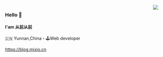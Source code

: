 <img align="right" src="https://github-readme-stats.vercel.app/api?username=cqcqfjc&show_icons=true&icon_color=805AD5&text_color=718096&bg_color=ffffff&hide_title=true" />

### Hello 👋

#### I'am 从前从前

🇨🇳 Yunnan,China・🕹Web developer

https://blog.mixio.cn


<!-- ![](https://gitwar.herokuapp.com/badge?username=overtrue&style=for-the-badge) -->
